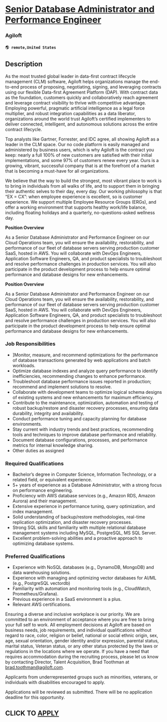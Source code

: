 # [Senior Database Administrator and Performance Engineer](https://www.remotewlb.com/apply/senior-database-administrator-and-performance-engineer)  
### Agiloft  
#### `🌎 remote,United States`  

## Description

As the most trusted global leader in data-first contract lifecycle management (CLM) software, Agiloft helps organizations manage the end-to-end process of proposing, negotiating, signing, and leveraging contracts using our flexible Data-first Agreement Platform (DAP). With contract data as the foundation, customers quickly and collaboratively reach agreement and leverage contract visibility to thrive with competitive advantage. Employing powerful, pragmatic artificial intelligence as a legal force multiplier, and robust integration capabilities as a data liberator, organizations around the world trust Agiloft’s certified implementers to deliver connected, intelligent, and autonomous solutions across the entire contract lifecycle.

  

Top analysts like Gartner, Forrester, and IDC agree, all showing Agiloft as a leader in the CLM space. Our no code platform is easily managed and administered by business users, which is why Agiloft is the contract you keep: nearly a full 100% of new customers are satisfied with their initial implementations, and some 97% of customers renew every year. Ours is a growing, vibrant, successful company that is at the forefront of a market that is becoming a must-have for all organizations.

  

We believe that the way to build the strongest, most vibrant place to work is to bring in individuals from all walks of life, and to support them in bringing their authentic selves to their day, every day. Our working philosophy is that “EX = CX”: when employee experience is excellent, so is customer experience. We support multiple Employee Resource Groups (ERGs), and offer a working environment that supports healthy work/life balance, including floating holidays and a quarterly, no-questions-asked wellness day.

  

 **Position Overview**

  

As a Senior Database Administrator and Performance Engineer on our Cloud Operations team, you will ensure the availability, restorability, and performance of our fleet of database servers serving production customer SaaS, hosted in AWS. You will collaborate with DevOps Engineers, Application Software Engineers, QA, and product specialists to troubleshoot and resolve performance challenges in production services. You will also participate in the product development process to help ensure optimal performance and database designs for new enhancements.

  

**Position Overview**

  

As a Senior Database Administrator and Performance Engineer on our Cloud Operations team, you will ensure the availability, restorability, and performance of our fleet of database servers serving production customer SaaS, hosted in AWS. You will collaborate with DevOps Engineers, Application Software Engineers, QA, and product specialists to troubleshoot and resolve performance challenges in production services. You will also participate in the product development process to help ensure optimal performance and database designs for new enhancements.

  

### Job Responsibilities

* ]Monitor, measure, and recommend optimizations for the performance of database transactions generated by web applications and batch workloads.
* Optimize database indexes and analyze query performance to identify inefficiencies, recommending changes to enhance performance.
* Troubleshoot database performance issues reported in production; recommend and implement solutions to resolve.
* Collaborate with development teams to optimize logical schema designs of existing systems and new enhancements for maximum efficiency.
* Contribute to the maintenance, optimization, automation and testing of robust backup/restore and disaster recovery processes, ensuring data durability, integrity and availability.
* Conduct performance tuning and capacity planning for database environments.
* Stay current with industry trends and best practices, recommending tools and techniques to improve database performance and reliability.
* Document database configurations, processes, and performance metrics for internal knowledge sharing.
* Other duties as assigned

  

### Required Qualifications

* Bachelor’s degree in Computer Science, Information Technology, or a related field, or equivalent experience.
* 5+ years of experience as a Database Administrator, with a strong focus on performance engineering.
* Proficiency with AWS database services (e.g., Amazon RDS, Amazon Aurora) and their management.
* Extensive experience in performance tuning, query optimization, and index management.
* Solid understanding of backup/restore methodologies, real-time replication optimization, and disaster recovery processes.
* Strong SQL skills and familiarity with multiple relational database management systems including MySQL, PostgreSQL, MS SQL Server.
* Excellent problem-solving abilities and a proactive approach to optimizing database systems.

  

### Preferred Qualifications

* Experience with NoSQL databases (e.g., DynamoDB, MongoDB) and data warehousing solutions.
* Experience with managing and optimizing vector databases for AI/ML (e.g., PostgreSQL vectordb)
* Familiarity with automation and monitoring tools (e.g., CloudWatch, Prometheus/Grafana).
* Previous experience in a SaaS environment is a plus.
* Relevant AWS certifications.

  

Ensuring a diverse and inclusive workplace is our priority. We are committed to an environment of acceptance where you are free to bring your full self to work. All employment decisions at Agiloft are based on business needs, job requirements, and individual qualifications without regard to race, color, religion or belief, national or social ethnic origin, sex, age, sexual orientation, gender identity and/or expression, parental status, marital status, Veteran status, or any other status protected by the laws or regulations in the locations where we operate. If you have a need that requires accommodation during the recruiting process, please let us know by contacting Director, Talent Acquisition, Brad Toothman at brad.toothman@agiloft.com.

Applicants from underrepresented groups such as minorities, veterans, or individuals with disabilities encouraged to apply.

  

Applications will be reviewed as submitted. There will be no application deadline for this opportunity.

  
## CLICK TO [APPLY](https://www.remotewlb.com/apply/senior-database-administrator-and-performance-engineer)

